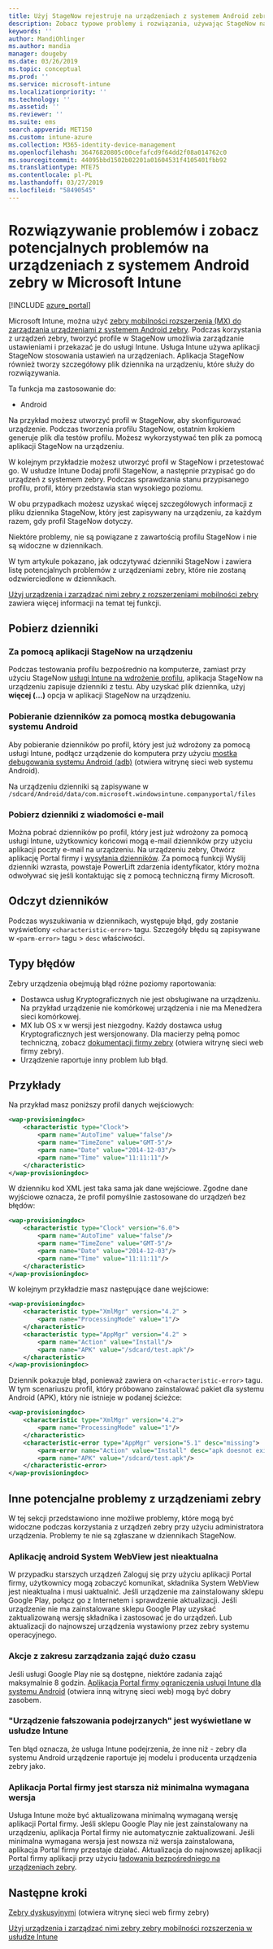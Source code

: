```yaml
---
title: Użyj StageNow rejestruje na urządzeniach z systemem Android zebry w Microsoft Intune — Azure | Dokumentacja firmy Microsoft
description: Zobacz typowe problemy i rozwiązania, używając StageNow na urządzeniach z systemem Android z usługą Microsoft Intune. Poznasz również sposób pobieranie dzienników i zapoznaj się z przykładami sposobu odczytywania dzienników sukcesów lub błędów.
keywords: ''
author: MandiOhlinger
ms.author: mandia
manager: dougeby
ms.date: 03/26/2019
ms.topic: conceptual
ms.prod: ''
ms.service: microsoft-intune
ms.localizationpriority: ''
ms.technology: ''
ms.assetid: ''
ms.reviewer: ''
ms.suite: ems
search.appverid: MET150
ms.custom: intune-azure
ms.collection: M365-identity-device-management
ms.openlocfilehash: 36476820805c00cefafcd9f64dd2f08a014762c0
ms.sourcegitcommit: 44095bbd1502b02201a01604531f4105401fbb92
ms.translationtype: MTE75
ms.contentlocale: pl-PL
ms.lasthandoff: 03/27/2019
ms.locfileid: "58490545"
---
```

# <a name="troubleshoot-and-see-potential-issues-on-android-zebra-devices-in-microsoft-intune"></a>Rozwiązywanie problemów i zobacz potencjalnych problemów na urządzeniach z systemem Android zebry w Microsoft Intune

[!INCLUDE [azure_portal](./includes/azure_portal.md)]

Microsoft Intune, można użyć [zebry mobilności rozszerzenia (MX) do zarządzania urządzeniami z systemem Android zebry](android-zebra-mx-overview.md). Podczas korzystania z urządzeń zebry, tworzyć profile w StageNow umożliwia zarządzanie ustawieniami i przekazać je do usługi Intune. Usługa Intune używa aplikacji StageNow stosowania ustawień na urządzeniach. Aplikacja StageNow również tworzy szczegółowy plik dziennika na urządzeniu, które służy do rozwiązywania.

Ta funkcja ma zastosowanie do:

- Android

Na przykład możesz utworzyć profil w StageNow, aby skonfigurować urządzenie. Podczas tworzenia profilu StageNow, ostatnim krokiem generuje plik dla testów profilu. Możesz wykorzystywać ten plik za pomocą aplikacji StageNow na urządzeniu.

W kolejnym przykładzie możesz utworzyć profil w StageNow i przetestować go. W usłudze Intune Dodaj profil StageNow, a następnie przypisać go do urządzeń z systemem zebry. Podczas sprawdzania stanu przypisanego profilu, profil, który przedstawia stan wysokiego poziomu.

W obu przypadkach możesz uzyskać więcej szczegółowych informacji z pliku dziennika StageNow, który jest zapisywany na urządzeniu, za każdym razem, gdy profil StageNow dotyczy.

Niektóre problemy, nie są powiązane z zawartością profilu StageNow i nie są widoczne w dziennikach.

W tym artykule pokazano, jak odczytywać dzienniki StageNow i zawiera listę potencjalnych problemów z urządzeniami zebry, które nie zostaną odzwierciedlone w dziennikach.

[Użyj urządzenia i zarządzać nimi zebry z rozszerzeniami mobilności zebry](android-zebra-mx-overview.md) zawiera więcej informacji na temat tej funkcji.

## <a name="get-the-logs"></a>Pobierz dzienniki

### <a name="use-the-stagenow-app-on-the-device"></a>Za pomocą aplikacji StageNow na urządzeniu
Podczas testowania profilu bezpośrednio na komputerze, zamiast przy użyciu StageNow [usługi Intune na wdrożenie profilu](android-zebra-mx-overview.md#step-4-create-a-device-management-profile-in-stagenow), aplikacja StageNow na urządzeniu zapisuje dzienniki z testu. Aby uzyskać plik dziennika, użyj **więcej (...)**  opcja w aplikacji StageNow na urządzeniu.

### <a name="get-logs-using-android-debug-bridge"></a>Pobieranie dzienników za pomocą mostka debugowania systemu Android
Aby pobieranie dzienników po profil, który jest już wdrożony za pomocą usługi Intune, podłącz urządzenie do komputera przy użyciu [mostka debugowania systemu Android (adb)](https://developer.android.com/studio/command-line/adb) (otwiera witrynę sieci web systemu Android).

Na urządzeniu dzienniki są zapisywane w `/sdcard/Android/data/com.microsoft.windowsintune.companyportal/files`

### <a name="get-logs-from-email"></a>Pobierz dzienniki z wiadomości e-mail
Można pobrać dzienników po profil, który jest już wdrożony za pomocą usługi Intune, użytkownicy końcowi mogą e-mail dzienników przy użyciu aplikacji poczty e-mail na urządzeniu. Na urządzeniu zebry, Otwórz aplikację Portal firmy i [wysyłania dzienników](https://docs.microsoft.com/intune-user-help/send-logs-to-your-it-admin-by-email-android). Za pomocą funkcji Wyślij dzienniki wzrasta, powstaje PowerLift zdarzenia identyfikator, który można odwoływać się jeśli kontaktując się z pomocą techniczną firmy Microsoft.

## <a name="read-the-logs"></a>Odczyt dzienników

Podczas wyszukiwania w dziennikach, występuje błąd, gdy zostanie wyświetlony `<characteristic-error>` tagu. Szczegóły błędu są zapisywane w `<parm-error>` tagu > `desc` właściwości.

## <a name="error-types"></a>Typy błędów

Zebry urządzenia obejmują błąd różne poziomy raportowania:

- Dostawca usług Kryptograficznych nie jest obsługiwane na urządzeniu. Na przykład urządzenie nie komórkowej urządzenia i nie ma Menedżera sieci komórkowej.
- MX lub OS x w wersji jest niezgodny. Każdy dostawca usług Kryptograficznych jest wersjonowany. Dla macierzy pełną pomoc techniczną, zobacz [dokumentacji firmy zebry](http://techdocs.zebra.com/mx/) (otwiera witrynę sieci web firmy zebry).
- Urządzenie raportuje inny problem lub błąd.

## <a name="examples"></a>Przykłady

Na przykład masz poniższy profil danych wejściowych:

```xml
<wap-provisioningdoc>
    <characteristic type="Clock">
        <parm name="AutoTime" value="false"/>
        <parm name="TimeZone" value="GMT-5"/>
        <parm name="Date" value="2014-12-03"/>
        <parm name="Time" value="11:11:11"/>
    </characteristic>
</wap-provisioningdoc>
```

W dzienniku kod XML jest taka sama jak dane wejściowe. Zgodne dane wyjściowe oznacza, że profil pomyślnie zastosowane do urządzeń bez błędów:

```xml
<wap-provisioningdoc>
    <characteristic type="Clock" version="6.0">
        <parm name="AutoTime" value="false"/>
        <parm name="TimeZone" value="GMT-5"/>
        <parm name="Date" value="2014-12-03"/>
        <parm name="Time" value="11:11:11"/>
    </characteristic>
</wap-provisioningdoc>
```

W kolejnym przykładzie masz następujące dane wejściowe:

```xml
<wap-provisioningdoc>
    <characteristic type="XmlMgr" version="4.2" >
        <parm name="ProcessingMode" value="1"/>
    </characteristic>
    <characteristic type="AppMgr" version="4.2" >
        <parm name="Action" value="Install"/>
        <parm name="APK" value="/sdcard/test.apk"/>
    </characteristic>
</wap-provisioningdoc>
```

Dziennik pokazuje błąd, ponieważ zawiera on `<characteristic-error>` tagu. W tym scenariuszu profil, który próbowano zainstalować pakiet dla systemu Android (APK), który nie istnieje w podanej ścieżce:

```xml
<wap-provisioningdoc>
    <characteristic type="XmlMgr" version="4.2">
        <parm name="ProcessingMode" value="1"/>
    </characteristic>
    <characteristic-error type="AppMgr" version="5.1" desc="missing">
        <parm-error name="Action" value="Install" desc="apk doesnot exist in the path"/>
        <parm name="APK" value="/sdcard/test.apk"/>
    </characteristic-error>
</wap-provisioningdoc>
```

## <a name="other-potential-issues-with-zebra-devices"></a>Inne potencjalne problemy z urządzeniami zebry

W tej sekcji przedstawiono inne możliwe problemy, które mogą być widoczne podczas korzystania z urządzeń zebry przy użyciu administratora urządzenia. Problemy te nie są zgłaszane w dziennikach StageNow.

### <a name="android-system-webview-is-out-of-date"></a>Aplikację android System WebView jest nieaktualna

W przypadku starszych urządzeń Zaloguj się przy użyciu aplikacji Portal firmy, użytkownicy mogą zobaczyć komunikat, składnika System WebView jest nieaktualna i musi uaktualnić. Jeśli urządzenie ma zainstalowany sklepu Google Play, połącz go z Internetem i sprawdzenie aktualizacji. Jeśli urządzenie nie ma zainstalowane sklepu Google Play uzyskać zaktualizowaną wersję składnika i zastosować je do urządzeń. Lub aktualizacji do najnowszej urządzenia wystawiony przez zebry systemu operacyjnego.

### <a name="management-actions-take-a-long-time"></a>Akcje z zakresu zarządzania zająć dużo czasu

Jeśli usługi Google Play nie są dostępne, niektóre zadania zająć maksymalnie 8 godzin. [Aplikacja Portal firmy ograniczenia usługi Intune dla systemu Android](https://support.microsoft.com/help/3211588/limitations-of-intune-company-portal-app-for-android-in-china) (otwiera inną witrynę sieci web) mogą być dobry zasobem.

### <a name="device-spoofing-suspected-shows-in-intune"></a>"Urządzenie fałszowania podejrzanych" jest wyświetlane w usłudze Intune

Ten błąd oznacza, że usługa Intune podejrzenia, że inne niż - zebry dla systemu Android urządzenie raportuje jej modelu i producenta urządzenia zebry jako.

### <a name="company-portal-app-is-older-than-minimum-required-version"></a>Aplikacja Portal firmy jest starsza niż minimalna wymagana wersja

Usługa Intune może być aktualizowana minimalną wymaganą wersję aplikacji Portal firmy. Jeśli sklepu Google Play nie jest zainstalowany na urządzeniu, aplikacja Portal firmy nie automatycznie zaktualizowani. Jeśli minimalna wymagana wersja jest nowsza niż wersja zainstalowana, aplikacja Portal firmy przestaje działać. Aktualizacja do najnowszej aplikacji Portal firmy aplikacji przy użyciu [ładowania bezpośredniego na urządzeniach zebry](android-zebra-mx-overview.md#sideload-the-company-portal-app).

## <a name="next-steps"></a>Następne kroki

[Zebry dyskusyjnymi](https://developer.zebra.com/community/home/discussions) (otwiera witrynę sieci web firmy zebry)

[Użyj urządzenia i zarządzać nimi zebry zebry mobilności rozszerzenia w usłudze Intune](android-zebra-mx-overview.md)
